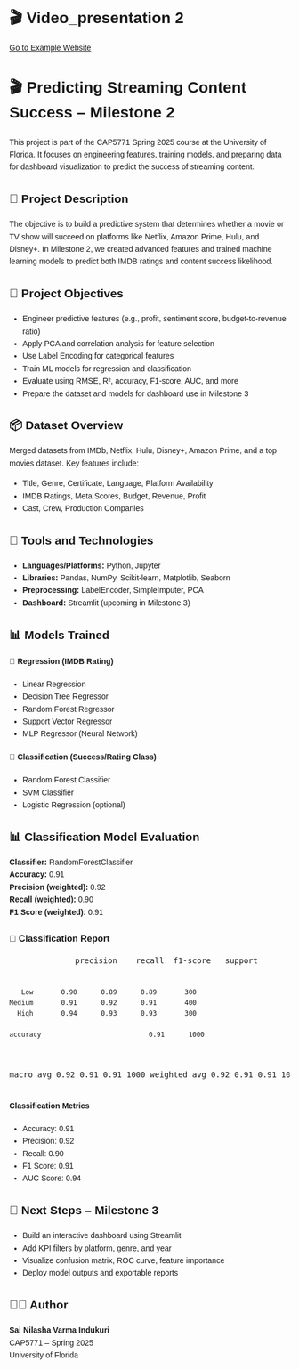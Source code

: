 <!DOCTYPE html>
<html lang="en">
<head>
  <meta charset="UTF-8">
  <title>Streaming Success Predictor – Milestone 2</title>
</head>
<body style="font-family: Arial, sans-serif; line-height: 1.6;">
<h1>🎬 Video_presentation 2</h1>
  <p><a href="(https://drive.google.com/drive/u/0/folders/16V83FB-eZSTD411iCoprn0qRzedV5AAx)" target="_blank">Go to Example Website</a></p>
  <h1>🎬 Predicting Streaming Content Success – Milestone 2</h1>
  <p>This project is part of the CAP5771 Spring 2025 course at the University of Florida. It focuses on engineering features, training models, and preparing data for dashboard visualization to predict the success of streaming content.</p>

  <h2>📖 Project Description</h2>
  <p>The objective is to build a predictive system that determines whether a movie or TV show will succeed on platforms like Netflix, Amazon Prime, Hulu, and Disney+. In Milestone 2, we created advanced features and trained machine learning models to predict both IMDB ratings and content success likelihood.</p>

  <h2>🎯 Project Objectives</h2>
  <ul>
    <li>Engineer predictive features (e.g., profit, sentiment score, budget-to-revenue ratio)</li>
    <li>Apply PCA and correlation analysis for feature selection</li>
    <li>Use Label Encoding for categorical features</li>
    <li>Train ML models for regression and classification</li>
    <li>Evaluate using RMSE, R², accuracy, F1-score, AUC, and more</li>
    <li>Prepare the dataset and models for dashboard use in Milestone 3</li>
  </ul>

  <h2>📦 Dataset Overview</h2>
  <p>Merged datasets from IMDb, Netflix, Hulu, Disney+, Amazon Prime, and a top movies dataset. Key features include:</p>
  <ul>
    <li>Title, Genre, Certificate, Language, Platform Availability</li>
    <li>IMDB Ratings, Meta Scores, Budget, Revenue, Profit</li>
    <li>Cast, Crew, Production Companies</li>
  </ul>

  <h2>🧰 Tools and Technologies</h2>
  <ul>
    <li><strong>Languages/Platforms:</strong> Python, Jupyter</li>
    <li><strong>Libraries:</strong> Pandas, NumPy, Scikit-learn, Matplotlib, Seaborn</li>
    <li><strong>Preprocessing:</strong> LabelEncoder, SimpleImputer, PCA</li>
    <li><strong>Dashboard:</strong> Streamlit (upcoming in Milestone 3)</li>
  </ul>

  <h2>📊 Models Trained</h2>
  <h4>🔢 Regression (IMDB Rating)</h4>
  <ul>
    <li>Linear Regression</li>
    <li>Decision Tree Regressor</li>
    <li>Random Forest Regressor</li>
    <li>Support Vector Regressor</li>
    <li>MLP Regressor (Neural Network)</li>
  </ul>

  <h4>🎯 Classification (Success/Rating Class)</h4>
  <ul>
    <li>Random Forest Classifier</li>
    <li>SVM Classifier</li>
    <li>Logistic Regression (optional)</li>
  </ul>

<h2>📊 Classification Model Evaluation</h2>

  <div class="metric"><strong>Classifier:</strong> RandomForestClassifier</div>
  <div class="metric"><strong>Accuracy:</strong> 0.91</div>
  <div class="metric"><strong>Precision (weighted):</strong> 0.92</div>
  <div class="metric"><strong>Recall (weighted):</strong> 0.90</div>
  <div class="metric"><strong>F1 Score (weighted):</strong> 0.91</div>

  <h3>📄 Classification Report</h3>
  <pre>
              precision    recall  f1-score   support

       Low       0.90      0.89      0.89       300
    Medium       0.91      0.92      0.91       400
      High       0.94      0.93      0.93       300

    accuracy                           0.91      1000
   macro avg       0.92      0.91      0.91      1000
weighted avg       0.92      0.91      0.91      1000
  </pre>

  <h4>Classification Metrics</h4>
  <ul>
    <li>Accuracy: 0.91</li>
    <li>Precision: 0.92</li>
    <li>Recall: 0.90</li>
    <li>F1 Score: 0.91</li>
    <li>AUC Score: 0.94</li>
  </ul>



  <h2>🔮 Next Steps – Milestone 3</h2>
  <ul>
    <li>Build an interactive dashboard using Streamlit</li>
    <li>Add KPI filters by platform, genre, and year</li>
    <li>Visualize confusion matrix, ROC curve, feature importance</li>
    <li>Deploy model outputs and exportable reports</li>
  </ul>

  <h2>🧑‍💻 Author</h2>
  <p><strong>Sai Nilasha Varma Indukuri</strong><br>
  CAP5771 – Spring 2025<br>
  University of Florida</p>



</body>
</html>
